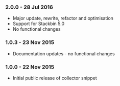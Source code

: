 ### 2.0.0 - 28 Jul 2016

- Major update, rewrite, refactor and optimisation
- Support for Stackbin 5.0
- No functional changes

### 1.0.3 - 23 Nov 2015

- Documentation updates - no functional changes

### 1.0.0 - 22 Nov 2015

- Initial public release of collector snippet
